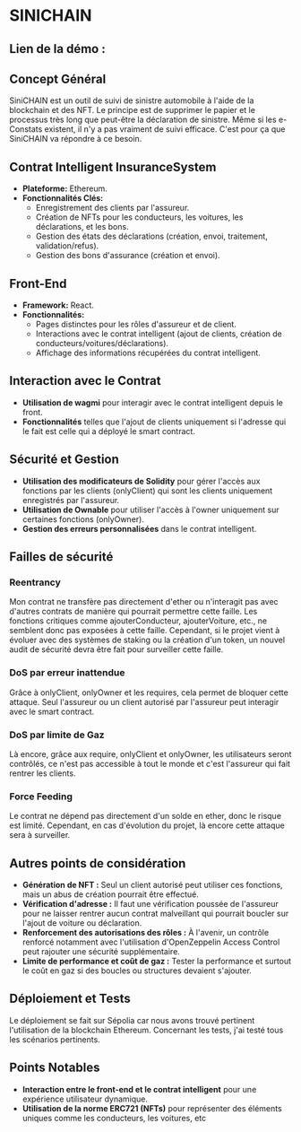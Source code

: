 # SINICHAIN

## Lien de la démo : 

## Concept Général

SiniCHAIN est un outil de suivi de sinistre automobile à l'aide de la blockchain et des NFT. Le principe est de supprimer le papier et le processus très long que peut-être la déclaration de sinistre. Même si les e-Constats existent, il n'y a pas vraiment de suivi efficace. C'est pour ça que SiniCHAIN va répondre à ce besoin.

## Contrat Intelligent InsuranceSystem

- **Plateforme:** Ethereum.
- **Fonctionnalités Clés:**
  - Enregistrement des clients par l'assureur.
  - Création de NFTs pour les conducteurs, les voitures, les déclarations, et les bons.
  - Gestion des états des déclarations (création, envoi, traitement, validation/refus).
  - Gestion des bons d'assurance (création et envoi).

## Front-End

- **Framework:** React.
- **Fonctionnalités:**
  - Pages distinctes pour les rôles d'assureur et de client.
  - Interactions avec le contrat intelligent (ajout de clients, création de conducteurs/voitures/déclarations).
  - Affichage des informations récupérées du contrat intelligent.

## Interaction avec le Contrat

- **Utilisation de wagmi** pour interagir avec le contrat intelligent depuis le front.
- **Fonctionnalités** telles que l'ajout de clients uniquement si l'adresse qui le fait est celle qui a déployé le smart contract.

## Sécurité et Gestion

- **Utilisation des modificateurs de Solidity** pour gérer l'accès aux fonctions par les clients (onlyClient) qui sont les clients uniquement enregistrés par l'assureur.
- **Utilisation de Ownable** pour utiliser l'accès à l'owner uniquement sur certaines fonctions (onlyOwner).
- **Gestion des erreurs personnalisées** dans le contrat intelligent.

## Failles de sécurité

### Reentrancy

Mon contrat ne transfère pas directement d'ether ou n'interagit pas avec d'autres contrats de manière qui pourrait permettre cette faille. Les fonctions critiques comme ajouterConducteur, ajouterVoiture, etc., ne semblent donc pas exposées à cette faille. Cependant, si le projet vient à évoluer avec des systèmes de staking ou la création d'un token, un nouvel audit de sécurité devra être fait pour surveiller cette faille.

### DoS par erreur inattendue

Grâce à onlyClient, onlyOwner et les requires, cela permet de bloquer cette attaque. Seul l'assureur ou un client autorisé par l'assureur peut interagir avec le smart contract.

### DoS par limite de Gaz

Là encore, grâce aux require, onlyClient et onlyOwner, les utilisateurs seront contrôlés, ce n'est pas accessible à tout le monde et c'est l'assureur qui fait rentrer les clients.

### Force Feeding

Le contrat ne dépend pas directement d'un solde en ether, donc le risque est limité. Cependant, en cas d'évolution du projet, là encore cette attaque sera à surveiller.

## Autres points de considération

- **Génération de NFT :** Seul un client autorisé peut utiliser ces fonctions, mais un abus de création pourrait être effectué.
- **Vérification d'adresse :** Il faut une vérification poussée de l'assureur pour ne laisser rentrer aucun contrat malveillant qui pourrait boucler sur l'ajout de voiture ou déclaration.
- **Renforcement des autorisations des rôles :** À l'avenir, un contrôle renforcé notamment avec l'utilisation d'OpenZeppelin Access Control peut rajouter une sécurité supplémentaire.
- **Limite de performance et coût de gaz :** Tester la performance et surtout le coût en gaz si des boucles ou structures devaient s'ajouter.

## Déploiement et Tests

Le déploiement se fait sur Sépolia car nous avons trouvé pertinent l'utilisation de la blockchain Ethereum. Concernant les tests, j'ai testé tous les scénarios pertinents.

## Points Notables

- **Interaction entre le front-end et le contrat intelligent** pour une expérience utilisateur dynamique.
- **Utilisation de la norme ERC721 (NFTs)** pour représenter des éléments uniques comme les conducteurs, les voitures, etc
